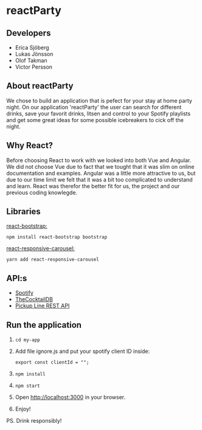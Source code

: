 # reactParty #

## Developers
* Erica Sjöberg
* Lukas Jönsson
* Olof Takman
* Victor Persson 

## About reactParty
We chose to build an application that is pefect for your stay at home party night. On our application 'reactParty' the user can search for different drinks, save your favorit drinks, litsen and control to your Spotify playlists and get some great ideas for some possible icebreakers to cick off the night. 
    

## Why React?
Before choosing React to work with we looked into both Vue and Angular. We did not choose Vue due to fact that we tought that it was slim on online documentation and examples. Angular was a little more attractive to us, but due to our time limit we felt that it was a bit too complicated to understand and learn. React was therefor the better fit for us, the project and our previous coding knowlegde.

## Libraries

[react-bootstrap:](https://react-bootstrap.github.io/getting-started/introduction)

`npm install react-bootstrap bootstrap`

[react-responsive-carousel:](https://www.npmjs.com/package/react-responsive-carousel)

`yarn add react-responsive-carousel`

## API:s
* [Spotify](https://developer.spotify.com/)
* [TheCocktailDB](https://www.thecocktaildb.com/api.php)
* [Pickup Line REST API](http://pebble-pickup.herokuapp.com/)

## Run the application

1. `cd my-app`
2. Add file ignore.js and put your spotify client ID inside:
   
   `export const clientId = "";`

3. `npm install`
4. `npm start`
5. Open [http://localhost:3000](http://localhost:3000) in your browser.
6. Enjoy!

PS. Drink responsibly!

